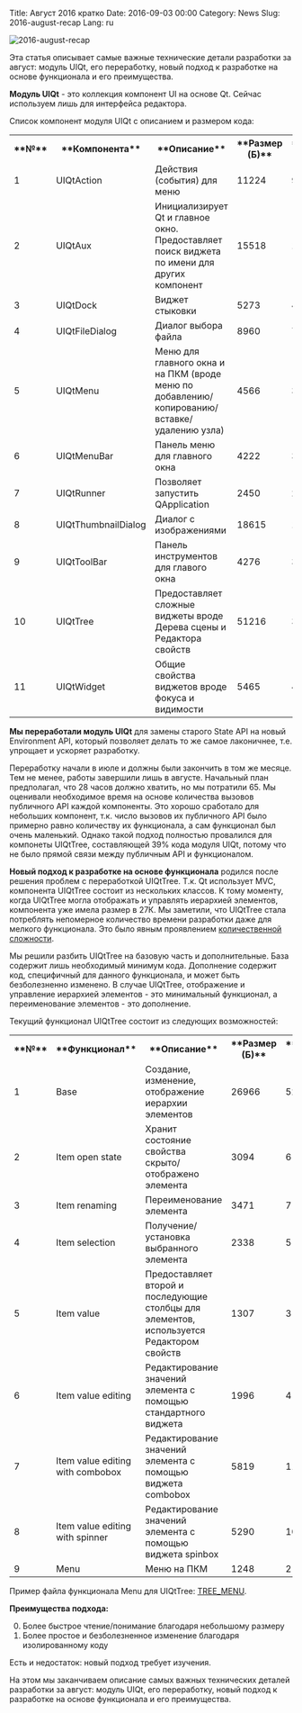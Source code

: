 Title: Август 2016 кратко
Date: 2016-09-03 00:00
Category: News
Slug: 2016-august-recap
Lang: ru

![2016-august-recap][screenshot]


Эта статья описывает самые важные технические детали разработки за август: модуль UIQt, его переработку, новый подход к разработке на основе функционала и его преимущества.

**Модуль UIQt** - это коллекция компонент UI на основе Qt. Сейчас используем лишь для интерфейса редактора.

Список компонент модуля UIQt с описанием и размером кода:<table>
<tr>
  <th>**№**</th>
  <th>**Компонента**</th>
  <th>**Описание**</th>
  <th>**Размер (Б)**</th>
  <th>**Размер (%)**</th>
</tr>
<tr>
  <td>1</td>
  <td>UIQtAction</td>
  <td>Действия (события) для меню</td>
  <td>11224</td>
  <td>9</td>
</tr>
<tr>
  <td>2</td>
  <td>UIQtAux</td>
  <td>Инициализирует Qt и главное окно. Предоставляет поиск виджета по имени для других компонент</td>
  <td>15518</td>
  <td>12</td>
</tr>
<tr>
  <td>3</td>
  <td>UIQtDock</td>
  <td>Виджет стыковки</td>
  <td>5273</td>
  <td>4</td>
</tr>
<tr>
  <td>4</td>
  <td>UIQtFileDialog</td>
  <td>Диалог выбора файла</td>
  <td>8960</td>
  <td>7</td>
</tr>
<tr>
  <td>5</td>
  <td>UIQtMenu</td>
  <td>Меню для главного окна и на ПКМ (вроде меню по добавлению/копированию/вставке/удалению узла)</td>
  <td>4566</td>
  <td>3</td>
</tr>
<tr>
  <td>6</td>
  <td>UIQtMenuBar</td>
  <td>Панель меню для главного окна</td>
  <td>4222</td>
  <td>3</td>
</tr>
<tr>
  <td>7</td>
  <td>UIQtRunner</td>
  <td>Позволяет запустить QApplication</td>
  <td>2450</td>
  <td>2</td>
</tr>
<tr>
  <td>8</td>
  <td>UIQtThumbnailDialog</td>
  <td>Диалог с изображениями</td>
  <td>18615</td>
  <td>14</td>
</tr>
<tr>
  <td>9</td>
  <td>UIQtToolBar</td>
  <td>Панель инструментов для главого окна</td>
  <td>4276</td>
  <td>3</td>
</tr>
<tr>
  <td>10</td>
  <td>UIQtTree</td>
  <td>Предоставляет сложные виджеты вроде Дерева сцены и Редактора свойств</td>
  <td>51216</td>
  <td>39</td>
</tr>
<tr>
  <td>11</td>
  <td>UIQtWidget</td>
  <td>Общие свойства виджетов вроде фокуса и видимости</td>
  <td>5465</td>
  <td>4</td>
</tr>
</table>

**Мы переработали модуль UIQt** для замены старого State API на новый Environment API, который позволяет делать то же самое лаконичнее, т.е. упрощает и ускоряет разработку.

Переработку начали в июле и должны были закончить в том же месяце. Тем не менеe, работы завершили лишь в августе. Начальный план предполагал, что 28 часов должно хватить, но мы потратили 65. Мы оценивали необходимое время на основе количества вызовов публичного API каждой компоненты. Это хорошо сработало для небольших компонент, т.к. число вызовов их публичного API было примерно равно количеству их функционала, а сам функционал был очень маленький. Однако такой подход полностью провалился для компонеты UIQtTree, составляющей 39% кода модуля UIQt, потому что не было прямой связи между публичным API и функционалом.

**Новый подход к разработке на основе функционала** родился после решения проблем с переработкой UIQtTree. Т.к. Qt использует MVC, компонента UIQtTree состоит из нескольких классов. К тому моменту, когда UIQtTree могла отображать и управлять иерархией элементов, компонента уже имела размер в 27К. Мы заметили, что UIQtTree стала потреблять непомерное количество времени разработки даже для мелкого функционала. Это было явным проявлением [количественной сложности](http://rsdn.org/article/philosophy/Complexity.xml).

Мы решили разбить UIQtTree на базовую часть и дополнительные. База содержит лишь необходимый минимум кода. Дополнение содержит код, специфичный для данного функционала, и может быть безболезненно изменено. В случае UIQtTree, отображение и управление иерархией элементов - это минимальный функционал, а переименование элементов - это дополнение.

Текущий функционал UIQtTree состоит из следующих возможностей:

<table>
<tr>
  <th>**№**</th>
  <th>**Функционал**</th>
  <th>**Описание**</th>
  <th>**Размер (Б)**</th>
  <th>**Размер (%)**</th>
</tr>
<tr>
  <td>1</td>
  <td>Base</td>
  <td>Создание, изменение, отображение иерархии элементов</td>
  <td>26966</td>
  <td>52</td>
</tr>
<tr>
  <td>2</td>
  <td>Item open state</td>
  <td>Хранит состояние свойства скрыто/отображено элемента</td>
  <td>3094</td>
  <td>6</td>
</tr>
<tr>
  <td>3</td>
  <td>Item renaming</td>
  <td>Переименование элемента</td>
  <td>3471</td>
  <td>7</td>
</tr>
<tr>
  <td>4</td>
  <td>Item selection</td>
  <td>Получение/установка выбранного элемента</td>
  <td>2338</td>
  <td>5</td>
</tr>
<tr>
  <td>5</td>
  <td>Item value</td>
  <td>Предоставляет второй и последующие столбцы для элементов, используется Редактором свойств</td>
  <td>1307</td>
  <td>3</td>
</tr>
<tr>
  <td>6</td>
  <td>Item value editing</td>
  <td>Редактирование значений элемента с помощью стандартного виджета</td>
  <td>1996</td>
  <td>4</td>
</tr>
<tr>
  <td>7</td>
  <td>Item value editing with combobox</td>
  <td>Редактирование значений элемента с помощью виджета combobox</td>
  <td>5819</td>
  <td>11</td>
</tr>
<tr>
  <td>8</td>
  <td>Item value editing with spinner</td>
  <td>Редактирование значений элемента с помощью виджета spinbox</td>
  <td>5290</td>
  <td>10</td>
</tr>
<tr>
  <td>9</td>
  <td>Menu</td>
  <td>Меню на ПКМ</td>
  <td>1248</td>
  <td>2</td>
</tr>
</table>

Пример файла функционала Menu для UIQtTree: [TREE_MENU](https://bitbucket.org/ogstudio-history/mjin/src/0c4cc3c3213f4687c0f3bd6a5426a6054cadd79b/f/TREE_MENU.cpp?at=Studio+0.10&fileviewer=file-view-default).

**Преимущества подхода:**

0. Более быстрое чтение/понимание благодаря небольшому размеру
0. Более простое и безболезненное изменение благодаря изолированному коду



Есть и недостаток: новый подход требует изучения.

На этом мы заканчиваем описание самых важных технических деталей разработки за август: модуль UIQt, его переработку, новый подход к разработке на основе функционала и его преимущества.

[screenshot]: {attach}/images/2016-09-03_august-recap.png

